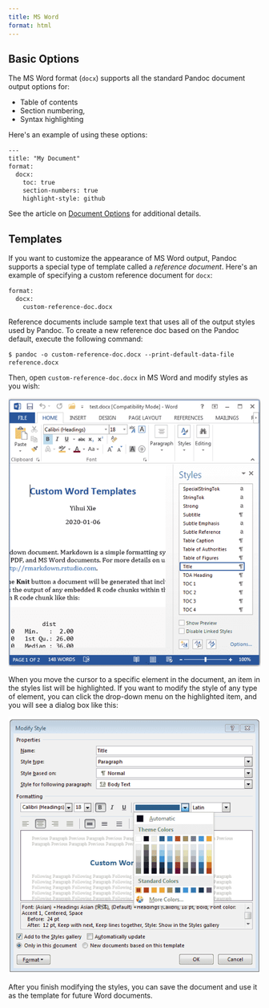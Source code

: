 ```yaml
---
title: MS Word
format: html
---
```


## Basic Options

The MS Word format (`docx`) supports all the standard Pandoc document output options for:

-   Table of contents
-   Section numbering,
-   Syntax highlighting

Here's an example of using these options:

``` {.yaml}
---
title: "My Document"
format:
  docx:
    toc: true
    section-numbers: true
    highlight-style: github
```

See the article on [Document Options](../authoring/document-options.md) for additional details.

## Templates

If you want to customize the appearance of MS Word output, Pandoc supports a special type of template called a *reference document*. Here's an example of specifying a custom reference document for `docx`:

``` {.yaml}
format:
  docx:
    custom-reference-doc.docx
```

Reference documents include sample text that uses all of the output styles used by Pandoc. To create a new reference doc based on the Pandoc default, execute the following command:

    $ pandoc -o custom-reference-doc.docx --print-default-data-file reference.docx

Then, open `custom-reference-doc.docx` in MS Word and modify styles as you wish:

![You can open the Styles pane from the HOME tab in the MS Word toolbar.](images/word-styles.png)

When you move the cursor to a specific element in the document, an item in the styles list will be highlighted. If you want to modify the style of any type of element, you can click the drop-down menu on the highlighted item, and you will see a dialog box like this:

![](images/word-modify-styles.png)

After you finish modifying the styles, you can save the document and use it as the template for future Word documents.
